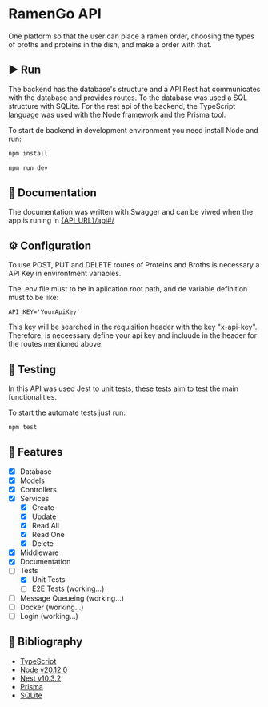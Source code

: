 # RamenGo API

One platform so that the user can place a ramen order, choosing the types of broths and proteins in the dish, and make a order with that.

## ▶️ Run

The backend has the database's structure and a API Rest hat communicates with the database and provides routes.
To the database was used a SQL structure with SQLite. For the rest api of the backend, the TypeScript language was used with the Node framework and the Prisma tool.

To start de backend in development environment you need install Node and run:

```bash
npm install

npm run dev
```

## 🧾 Documentation

The documentation was written with Swagger and can be viwed when the app is runing in [{API_URL}/api#/](http://localhost:3000/api#/)

## ⚙️ Configuration

To use POST, PUT and DELETE routes of Proteins and Broths is necessary a API Key in environtment variables.

The .env file must to be in aplication root path, and de variable definition must to be like:

```dotenv
API_KEY='YourApiKey'
```

This key will be searched in the requisition header with the key "x-api-key". Therefore, is neceessary define your api key and incluude in the header for the routes mentioned above.

## 🧪 Testing

In this API was used Jest to unit tests, these tests aim to test the main functionalities.

To start the automate tests just run:

```bash
npm test
```

## 💭 Features

- [x] Database
- [x] Models
- [x] Controllers
- [x] Services
  - [x] Create
  - [x] Update
  - [x] Read All
  - [x] Read One
  - [x] Delete
- [x] Middleware
- [x] Documentation
- [ ] Tests
  - [x] Unit Tests
  - [ ] E2E Tests (working...)
- [ ] Message Queueing (working...)
- [ ] Docker (working...)
- [ ] Login (working...)

## 📖 Bibliography

- [TypeScript](https://www.typescriptlang.org/)
- [Node v20.12.0](https://nodejs.org/en)
- [Nest v10.3.2](https://nestjs.com/)
- [Prisma](https://www.prisma.io/)
- [SQLite](https://www.sqlite.org/)
